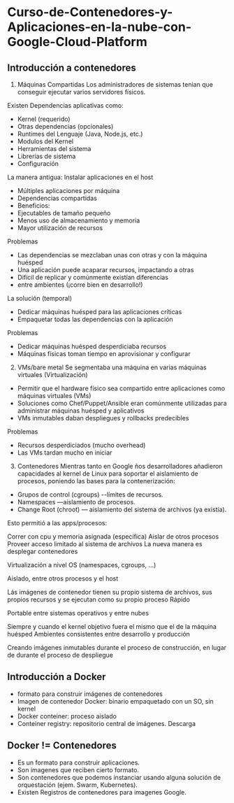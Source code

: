 # Curso-de-Contenedores-y-Aplicaciones-en-la-nube-con-Google-Cloud-Platform

## Introducción a contenedores

1. Máquinas Compartidas
Los administradores de sistemas tenian que conseguir ejecutar varios servidores físicos.

Existen Dependencias aplicativas como:

* Kernel (requerido)
* Otras dependencias (opcionales)
* Runtimes del Lenguaje (Java, Node.js, etc.)
* Modulos del Kernel
* Herramientas del sistema
* Librerías de sistema
* Configuración

La manera antigua: Instalar aplicaciones en el host

* Múltiples aplicaciones por máquina
* Dependencias compartidas
* Beneficios:
* Ejecutables de tamaño pequeño
* Menos uso de almacenamiento y memoria
* Mayor utilización de recursos

Problemas
* Las dependencias se mezclaban unas con otras y con la máquina huésped
* Una aplicación puede acaparar recursos, impactando a otras
* Difícil de replicar y comúnmente existían diferencias
* entre ambientes (¡corre bien en desarrollo!)

La solución (temporal)

* Dedicar máquinas huésped para las aplicaciones críticas
* Empaquetar todas las dependencias con la aplicación

Problemas
* Dedicar máquinas huésped desperdiciaba recursos
* Máquinas físicas toman tiempo en aprovisionar y configurar

2. VMs/bare metal
Se segmentaba una máquina en varias máquinas virtuales (Virtualización)

* Permitir que el hardware físico sea compartido entre aplicaciones
como máquinas virtuales (VMs)
* Soluciones como Chef/Puppet/Ansible eran comúnmente utilizadas
para administrar máquinas huésped y aplicativos
* VMs inmutables daban despliegues y rollbacks predecibles

Problemas
* Recursos desperdiciados (mucho overhead)
* Las VMs tardan mucho en iniciar

3.  Contenedores
Mientras tanto en Google ños desarrolladores añadieron capacidades al kernel de Linux para soportar el aislamiento de procesos, poniendo las bases para la contenerización:

* Grupos de control (cgroups) --límites de recursos.
* Namespaces —aislamiento de procesos.
* Change Root (chroot) — aislamiento del sistema de archivos (ya existía).

Esto permitió a las apps/procesos:

Correr con cpu y memoria asignada (específica)
Aislar de otros procesos
Proveer acceso limitado al sistema de archivos
La nueva manera es desplegar contenedores

Virtualización a nivel OS (namespaces, cgroups, …)

Aislado, entre otros procesos y el host

Lás imágenes de contenedor tienen su propio sistema de archivos, sus propios recursos y se ejecutan como su propio proceso
Rápido

Portable entre sistemas operativos y entre nubes

Siempre y cuando el kernel objetivo fuera el mismo que el de la máquina huésped
Ambientes consistentes entre desarrollo y producción

Creando imágenes inmutables durante el proceso de construcción, en lugar de durante el proceso de despliegue

## Introducción a Docker

* formato para construir imágenes de contenedores
* Imagen de contenedor Docker: binario empaquetado con un SO, sin kernel
* Docker conteiner: proceso aislado
* Conteiner registry: repositorio central de imágenes. Descarga

## Docker != Contenedores

* Es un formato para construir aplicaciones.
* Son imagenes que reciben cierto formato.
* Son contenedores que podemos instanciar usando alguna solución de orquestación (ejem. Swarm, Kubernetes).
* Existen Registros de contenedores para imagenes Google.
